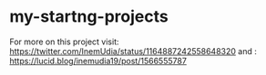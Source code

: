 # my-startng-projects
For more on this project visit:
https://twitter.com/InemUdia/status/1164887242558648320
and : https://lucid.blog/inemudia19/post/1566555787
